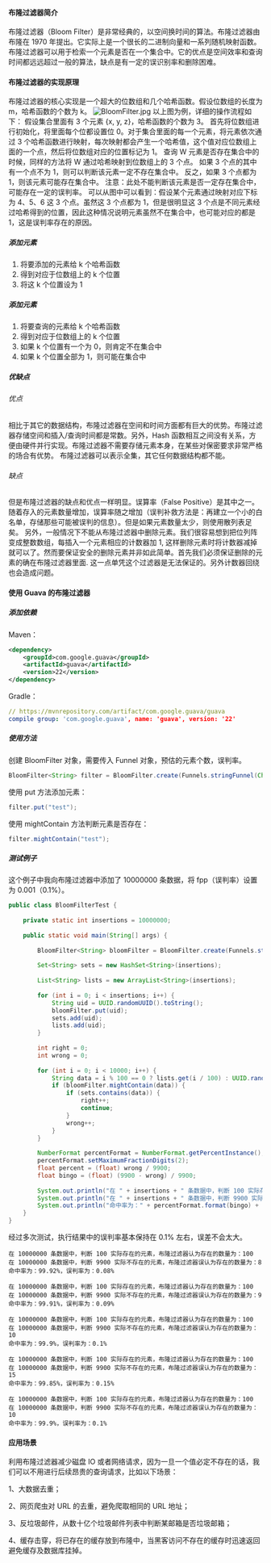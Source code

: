 #### 布隆过滤器简介
布隆过滤器（Bloom Filter）是非常经典的，以空间换时间的算法。布隆过滤器由布隆在 1970 年提出。它实际上是一个很长的二进制向量和一系列随机映射函数。布隆过滤器可以用于检索一个元素是否在一个集合中。它的优点是空间效率和查询时间都远远超过一般的算法，缺点是有一定的误识别率和删除困难。
#### 布隆过滤器的实现原理
布隆过滤器的核心实现是一个超大的位数组和几个哈希函数。假设位数组的长度为 m，哈希函数的个数为 k。
![BloomFilter.jpg](0)
以上图为例，详细的操作流程如下：
假设集合里面有 3 个元素 {x, y, z}，哈希函数的个数为 3。
首先将位数组进行初始化，将里面每个位都设置位 0。对于集合里面的每一个元素，将元素依次通过 3 个哈希函数进行映射，每次映射都会产生一个哈希值，这个值对应位数组上面的一个点，然后将位数组对应的位置标记为 1。
查询 W 元素是否存在集合中的时候，同样的方法将 W 通过哈希映射到位数组上的 3 个点。
如果 3 个点的其中有一个点不为 1，则可以判断该元素一定不存在集合中。
反之，如果 3 个点都为 1，则该元素可能存在集合中。
注意：此处不能判断该元素是否一定存在集合中，可能存在一定的误判率。
可以从图中可以看到：假设某个元素通过映射对应下标为 4、5、6 这 3 个点。虽然这 3 个点都为 1，但是很明显这 3 个点是不同元素经过哈希得到的位置，因此这种情况说明元素虽然不在集合中，也可能对应的都是 1，这是误判率存在的原因。
##### 添加元素
1. 将要添加的元素给 k 个哈希函数
2. 得到对应于位数组上的 k 个位置
3. 将这 k 个位置设为 1
##### 添加元素
1. 将要查询的元素给 k 个哈希函数
2. 得到对应于位数组上的 k 个位置
3. 如果 k 个位置有一个为 0，则肯定不在集合中
4. 如果 k 个位置全部为 1，则可能在集合中
##### 优缺点
###### 优点
相比于其它的数据结构，布隆过滤器在空间和时间方面都有巨大的优势。布隆过滤器存储空间和插入/查询时间都是常数。另外，Hash 函数相互之间没有关系，方便由硬件并行实现。布隆过滤器不需要存储元素本身，在某些对保密要求非常严格的场合有优势。
布隆过滤器可以表示全集，其它任何数据结构都不能。
###### 缺点
但是布隆过滤器的缺点和优点一样明显。误算率（False Positive）是其中之一。随着存入的元素数量增加，误算率随之增加（误判补救方法是：再建立一个小的白名单，存储那些可能被误判的信息）。但是如果元素数量太少，则使用散列表足矣。
另外，一般情况下不能从布隆过滤器中删除元素。我们很容易想到把位列阵变成整数数组，每插入一个元素相应的计数器加 1, 这样删除元素时将计数器减掉就可以了。然而要保证安全的删除元素并非如此简单。首先我们必须保证删除的元素的确在布隆过滤器里面. 这一点单凭这个过滤器是无法保证的。另外计数器回绕也会造成问题。

#### 使用 Guava 的布隆过滤器

##### 添加依赖
Maven：
```xml
<dependency>
    <groupId>com.google.guava</groupId>
    <artifactId>guava</artifactId>
    <version>22</version>
</dependency>
```
Gradle：
```yaml
// https://mvnrepository.com/artifact/com.google.guava/guava
compile group: 'com.google.guava', name: 'guava', version: '22'
```
##### 使用方法
创建 BloomFilter 对象，需要传入 Funnel 对象，预估的元素个数，误判率。
```java
BloomFilter<String> filter = BloomFilter.create(Funnels.stringFunnel(Charset.defaultCharset()), 1000,0.01);
```
使用 put 方法添加元素：
```java
filter.put("test");
```
使用 mightContain 方法判断元素是否存在：
```java
filter.mightContain("test");
```
##### 测试例子
这个例子中我向布隆过滤器中添加了 10000000 条数据，将 fpp（误判率）设置为 0.001（0.1%）。
```java
public class BloomFilterTest {
 
    private static int insertions = 10000000;
 
    public static void main(String[] args) {
 
        BloomFilter<String> bloomFilter = BloomFilter.create(Funnels.stringFunnel(Charset.defaultCharset()), insertions, 0.001);
 
        Set<String> sets = new HashSet<String>(insertions);
 
        List<String> lists = new ArrayList<String>(insertions);
 
        for (int i = 0; i < insertions; i++) {
            String uid = UUID.randomUUID().toString();
            bloomFilter.put(uid);
            sets.add(uid);
            lists.add(uid);
        }
 
        int right = 0;
        int wrong = 0;
 
        for (int i = 0; i < 10000; i++) {
            String data = i % 100 == 0 ? lists.get(i / 100) : UUID.randomUUID().toString();
            if (bloomFilter.mightContain(data)) {
                if (sets.contains(data)) {
                    right++;
                    continue;
                }
                wrong++;
            }
        }
 
        NumberFormat percentFormat = NumberFormat.getPercentInstance();
        percentFormat.setMaximumFractionDigits(2);
        float percent = (float) wrong / 9900;
        float bingo = (float) (9900 - wrong) / 9900;
 
        System.out.println("在 " + insertions + " 条数据中，判断 100 实际存在的元素，布隆过滤器认为存在的数量为：" + right);
        System.out.println("在 " + insertions + " 条数据中，判断 9900 实际不存在的元素，布隆过滤器误认为存在的数量为：" + wrong);
        System.out.println("命中率为：" + percentFormat.format(bingo) + "，误判率为：" + percentFormat.format(percent));
    }
}
```
经过多次测试，执行结果中的误判率基本保持在 0.1% 左右，误差不会太大。
```shell
在 10000000 条数据中，判断 100 实际存在的元素，布隆过滤器认为存在的数量为：100
在 10000000 条数据中，判断 9900 实际不存在的元素，布隆过滤器误认为存在的数量为：8
命中率为：99.92%，误判率为：0.08%
 
在 10000000 条数据中，判断 100 实际存在的元素，布隆过滤器认为存在的数量为：100
在 10000000 条数据中，判断 9900 实际不存在的元素，布隆过滤器误认为存在的数量为：9
命中率为：99.91%，误判率为：0.09%
 
在 10000000 条数据中，判断 100 实际存在的元素，布隆过滤器认为存在的数量为：100
在 10000000 条数据中，判断 9900 实际不存在的元素，布隆过滤器误认为存在的数量为：10
命中率为：99.9%，误判率为：0.1%
 
在 10000000 条数据中，判断 100 实际存在的元素，布隆过滤器认为存在的数量为：100
在 10000000 条数据中，判断 9900 实际不存在的元素，布隆过滤器误认为存在的数量为：15
命中率为：99.85%，误判率为：0.15%
 
在 10000000 条数据中，判断 100 实际存在的元素，布隆过滤器认为存在的数量为：100
在 10000000 条数据中，判断 9900 实际不存在的元素，布隆过滤器误认为存在的数量为：10
命中率为：99.9%，误判率为：0.1%
```
#### 应用场景
利用布隆过滤器减少磁盘 IO 或者网络请求，因为一旦一个值必定不存在的话，我们可以不用进行后续昂贵的查询请求，比如以下场景：

1、大数据去重；

2、网页爬虫对 URL 的去重，避免爬取相同的 URL 地址；

3、反垃圾邮件，从数十亿个垃圾邮件列表中判断某邮箱是否垃圾邮箱；

4、缓存击穿，将已存在的缓存放到布隆中，当黑客访问不存在的缓存时迅速返回避免缓存及数据库挂掉。